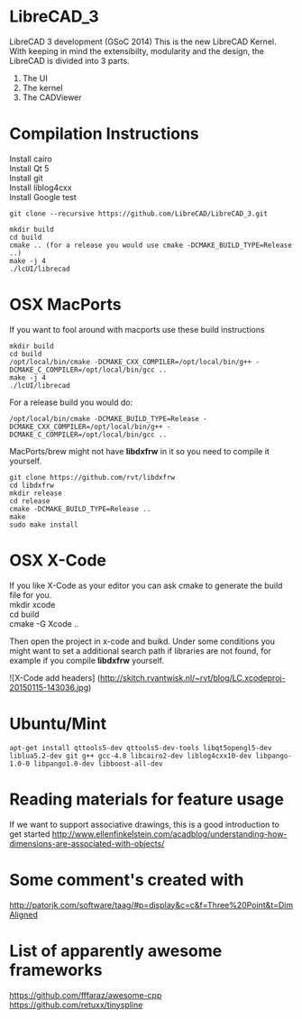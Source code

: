LibreCAD_3
==========

LibreCAD 3 development (GSoC 2014)
This is the new LibreCAD Kernel. With keeping in mind the extensibilty, modularity and the design, the LibreCAD is divided into 3 parts.  
1) The UI  
2) The kernel  
3) The CADViewer  


Compilation Instructions
==========

Install cairo  
Install Qt 5  
Install git  
Install liblog4cxx  
Install Google test  
 
```
git clone --recursive https://github.com/LibreCAD/LibreCAD_3.git

mkdir build
cd build
cmake .. (for a release you would use cmake -DCMAKE_BUILD_TYPE=Release ..)
make -j 4
./lcUI/librecad
```


OSX MacPorts
========
If you want to fool around with macports use these build instructions

```
mkdir build
cd build
/opt/local/bin/cmake -DCMAKE_CXX_COMPILER=/opt/local/bin/g++ -DCMAKE_C_COMPILER=/opt/local/bin/gcc ..
make -j 4
./lcUI/librecad
```

For a release build you would do:
```
/opt/local/bin/cmake -DCMAKE_BUILD_TYPE=Release -DCMAKE_CXX_COMPILER=/opt/local/bin/g++ -DCMAKE_C_COMPILER=/opt/local/bin/gcc ..
```

MacPorts/brew might not have **libdxfrw** in it so you need to compile it yourself.

```
git clone https://github.com/rvt/libdxfrw
cd libdxfrw
mkdir release
cd release
cmake -DCMAKE_BUILD_TYPE=Release ..
make
sudo make install
```

OSX X-Code
========

If you like X-Code as your editor you can ask cmake to generate the build file for you.  
mkdir xcode  
cd build  
cmake -G Xcode ..  

Then open the project in x-code and buikd.
Under some conditions you might want to set a additional search path if libraries are not found, for example if you compile **libdxfrw** yourself.

![X-Code add headers]
(http://skitch.rvantwisk.nl/~rvt/blog/LC.xcodeproj-20150115-143036.jpg)


Ubuntu/Mint
========

```
apt-get install qttools5-dev qttools5-dev-tools libqt5opengl5-dev liblua5.2-dev git g++ gcc-4.8 libcairo2-dev liblog4cxx10-dev libpango-1.0-0 libpango1.0-dev libboost-all-dev
```



Reading materials for feature usage
=========

If we want to support associative drawings, this is a good introduction to get started
http://www.ellenfinkelstein.com/acadblog/understanding-how-dimensions-are-associated-with-objects/



Some comment's created with
=========

http://patorjk.com/software/taag/#p=display&c=c&f=Three%20Point&t=DimAligned


List of apparently awesome frameworks
=========
https://github.com/fffaraz/awesome-cpp
https://github.com/retuxx/tinyspline

